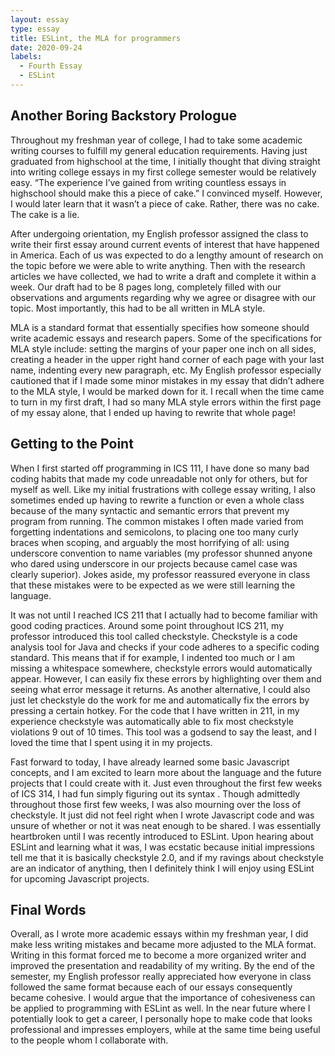 ```yaml
---
layout: essay
type: essay
title: ESLint, the MLA for programmers
date: 2020-09-24
labels:
  - Fourth Essay
  - ESLint
---
```


## Another Boring Backstory Prologue

Throughout my freshman year of college, I had to take some academic writing courses to fulfill my general education requirements. Having just graduated from highschool at the time, I initially thought that diving straight into writing college essays in my first college semester would be relatively easy. “The experience I’ve gained from writing countless essays in highschool should make this a piece of cake.” I convinced myself. However, I would later learn that it wasn’t a piece of cake. Rather, there was no cake. The cake is a lie. 

After undergoing orientation, my English professor assigned the class to write their first essay around current events of interest that have happened in America. Each of us was expected to do a lengthy amount of research on the topic before we were able to write anything. Then with the research articles we have collected, we had to write a draft and complete it within a week. Our draft had to be 8 pages long, completely filled with our observations and arguments regarding why we agree or disagree with our topic. Most importantly, this had to be all written in MLA style. 

MLA is a standard format that essentially specifies how someone should write academic essays and research papers. Some of the specifications for MLA style include: setting the margins of your paper one inch on all sides,  creating a header in the upper right hand corner of each page with your last name, indenting every new paragraph, etc. My English professor especially cautioned that if I made some minor mistakes in my essay that didn’t adhere to the MLA style, I would be marked down for it. I recall when the time came to turn in my first draft, I had so many MLA style errors within the first page of my essay alone, that I ended up having to rewrite that whole page!

## Getting to the Point

When I first started off programming in ICS 111, I have done so many bad coding habits that made my code unreadable not only for others, but for myself as well. Like my initial frustrations with college essay writing, I also sometimes ended up having to rewrite a function or even a whole class because of the many syntactic and semantic errors that prevent my program from running. The common mistakes I often made varied from forgetting indentations and semicolons, to placing one too many curly braces when scoping, and arguably the most horrifying of all: using underscore convention to name variables (my professor shunned anyone who dared using underscore in our projects because camel case was clearly superior). Jokes aside, my professor reassured everyone in class that these mistakes were to be expected as we were still learning the language. 

It was not until I reached ICS 211 that I actually had to become familiar with good coding practices. Around some point throughout ICS 211, my professor introduced this tool called checkstyle. Checkstyle is a code analysis tool for Java and checks if your code adheres to a specific coding standard. This means that if for example, I indented too much or I am missing a whitespace somewhere, checkstyle errors would automatically appear. However, I can easily fix these errors by highlighting over them and seeing what error message it returns. As another alternative, I could also just let checkstyle do the work for me and automatically fix the errors by pressing a certain hotkey. For the code that I have written in 211, in my experience checkstyle was automatically able to fix most checkstyle violations 9 out of 10 times. This tool was a godsend to say the least, and I loved the time that I spent using it in my projects.

Fast forward to today, I have already learned some basic Javascript concepts, and I am excited to learn more about the language and the future projects that I could create with it. Just even throughout the first few weeks of ICS 314, I had fun simply figuring out its syntax . Though admittedly throughout those first few weeks, I was also mourning over the loss of checkstyle. It just did not feel right when I wrote Javascript code and was unsure of whether or not it was neat enough to be shared. I was essentially heartbroken until I was recently introduced to ESLint. Upon hearing about ESLint and learning what it was, I was ecstatic because initial impressions tell me that it is basically checkstyle 2.0, and if my ravings about checkstyle are an indicator of anything, then I definitely think I will enjoy using ESLint for upcoming Javascript projects.

## Final Words

Overall, as I wrote more academic essays within my freshman year, I did make less writing mistakes and became more adjusted to the MLA format. Writing in this format forced me to become a more organized writer and improved the presentation and readability of my writing. By the end of the semester, my English professor really appreciated how everyone in class followed the same format because each of our essays consequently became cohesive. I would argue that the importance of cohesiveness can be applied to programming with ESLint as well. In the near future where I potentially look to get a career, I personally hope to make code that looks professional and impresses employers, while at the same time being useful to the people whom I collaborate with.








 
